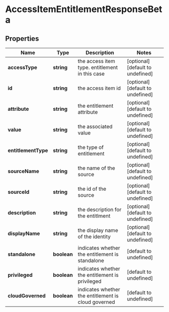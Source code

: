 # AccessItemEntitlementResponseBeta

## Properties

Name | Type | Description | Notes
------------ | ------------- | ------------- | -------------
**accessType** | **string** | the access item type. entitlement in this case | [optional] [default to undefined]
**id** | **string** | the access item id | [optional] [default to undefined]
**attribute** | **string** | the entitlement attribute | [optional] [default to undefined]
**value** | **string** | the associated value | [optional] [default to undefined]
**entitlementType** | **string** | the type of entitlement | [optional] [default to undefined]
**sourceName** | **string** | the name of the source | [optional] [default to undefined]
**sourceId** | **string** | the id of the source | [optional] [default to undefined]
**description** | **string** | the description for the entitlment | [optional] [default to undefined]
**displayName** | **string** | the display name of the identity | [optional] [default to undefined]
**standalone** | **boolean** | indicates whether the entitlement is standalone | [default to undefined]
**privileged** | **boolean** | indicates whether the entitlement is privileged | [default to undefined]
**cloudGoverned** | **boolean** | indicates whether the entitlement is cloud governed | [default to undefined]

